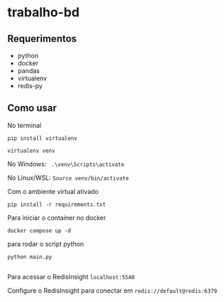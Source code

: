# trabalho-bd

## Requerimentos

* python
* docker
* pandas
* virtualenv
* redis-py

## Como usar

No terminal

```pip install virtualenv```

```virtualenv venv```

No Windows:
 ``` .\venv\Scripts\activate```

No Linux/WSL:
  ```Source venv/bin/activate```

Com o ambiente virtual ativado

```pip install -r requirements.txt```

Para iniciar o container no docker

```docker compose up -d```

para rodar o script python

```python main.py```

##

Para acessar o RedisInsight
```localhost:5540```

Configure o RedisInsight para conectar em 
```redis://default@redis:6379```
